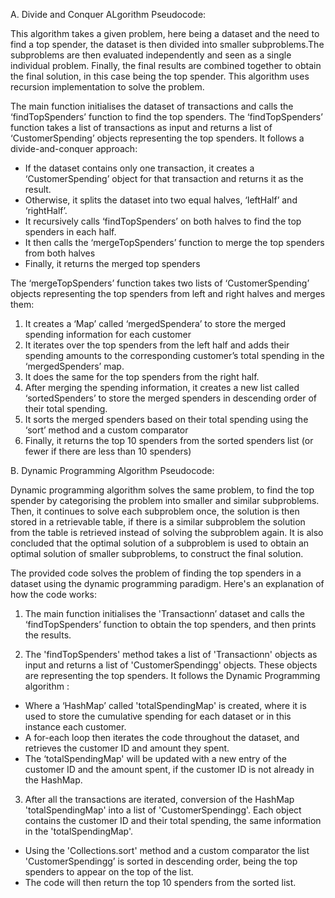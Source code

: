 A. Divide and Conquer ALgorithm
Pseudocode:

This algorithm takes a given problem, here being a dataset and the need to find a top spender, the dataset is then divided into smaller subproblems.The subproblems are then evaluated independently and seen as a single individual problem. Finally, the final results are combined together to obtain the final solution, in this case being the top spender. This algorithm uses recursion implementation  to solve the problem.

The main function initialises the dataset of transactions and calls the ‘findTopSpenders’ function to find the top spenders.
The ‘findTopSpenders’ function takes a list of transactions as input and returns a list of ‘CustomerSpending’ objects representing the top spenders. It follows a divide-and-conquer approach:

- If the dataset contains only one transaction, it creates a ‘CustomerSpending’ object for that transaction and returns it as the result. 
- Otherwise, it splits the dataset into two equal halves, ‘leftHalf’ and ‘rightHalf’.
- It recursively calls ‘findTopSpenders’ on both halves to find the top spenders in each half.
- It then calls the ‘mergeTopSpenders’ function to merge the top spenders from both halves
- Finally, it returns the merged top spenders 

The ‘mergeTopSpenders’ function takes two lists of ‘CustomerSpending’ objects representing the top spenders from left and right halves and merges them:

1) It creates a ‘Map’ called ‘mergedSpendera’ to store the merged spending information for each customer 
2) It iterates over the top spenders from the left half and adds their spending amounts to the corresponding customer’s total spending in the ‘mergedSpenders’ map.
3) It does the same for the top spenders from the right half. 
4) After merging the spending information, it creates a new list called ‘sortedSpenders’ to store the merged spenders in descending order of their total spending.
5) It sorts the merged spenders based on their total spending using the ‘sort’ method and a custom comparator
6) Finally, it returns the top 10 spenders from the sorted spenders list (or fewer if there are less than 10 spenders)

B. Dynamic Programming Algorithm
Pseudocode:

Dynamic programming algorithm solves the same problem, to find the top spender by categorising the problem into smaller and similar subproblems. Then, it continues to solve each subproblem once, the solution is then stored in a retrievable table, if there is a similar subproblem the solution from the table is retrieved instead of solving the subproblem again. It is also concluded that the optimal solution of a subproblem  is used to obtain an optimal solution of smaller subproblems, to construct the final solution.

The provided code solves the problem of finding the top spenders in a dataset using the dynamic programming paradigm. Here's an explanation of how the code works:

1. The  main function initialises the 'Transactionn’ dataset and calls the  ‘findTopSpenders’ function to obtain the top spenders, and then prints the results.

2. The 'findTopSpenders' method takes a list of 'Transactionn' objects as input and returns a list of 'CustomerSpendingg' objects. These objects are representing the top spenders. It follows the Dynamic Programming algorithm : 
- Where a ‘HashMap’ called 'totalSpendingMap' is created, where it is used to store the cumulative spending for each dataset or in this instance each customer.
- A for-each loop then iterates the code throughout the dataset, and retrieves the customer ID and amount they spent.
- The ‘totalSpendingMap' will be updated with a new entry of the customer ID and the amount spent, if the customer ID is not already in the HashMap.

3. After all the transactions are iterated, conversion of the HashMap 'totalSpendingMap' into a list of 'CustomerSpendingg'. Each object contains the customer ID and their total spending, the same information in the 'totalSpendingMap'.
- Using the 'Collections.sort' method and a custom comparator the list 'CustomerSpendingg’ is sorted in descending order, being the top spenders to appear on the top of the list.
- The code will then return the top 10 spenders from the sorted list.
